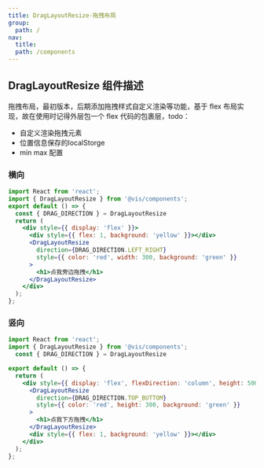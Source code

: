 ```yaml
---
title: DragLayoutResize-拖拽布局
group:
  path: /
nav:
  title:
  path: /components
---
```


## DragLayoutResize 组件描述

拖拽布局，最初版本，后期添加拖拽样式自定义渲染等功能，基于 flex 布局实现，故在使用时记得外层包一个 flex 代码的包裹层，todo： 
- 自定义渲染拖拽元素
- 位置信息保存的localStorge
- min max 配置

### 横向

```jsx
import React from 'react';
import { DragLayoutResize } from '@vis/components';
export default () => {
  const { DRAG_DIRECTION } = DragLayoutResize
  return (
    <div style={{ display: 'flex' }}>
      <div style={{ flex: 1, background: 'yellow' }}></div>
      <DragLayoutResize
        direction={DRAG_DIRECTION.LEFT_RIGHT}
        style={{ color: 'red', width: 300, background: 'green' }}
      >
        <h1>点我旁边拖拽</h1>
      </DragLayoutResize>
    </div>
  );
};
```

### 竖向

```jsx
import React from 'react';
import { DragLayoutResize } from '@vis/components';
  const { DRAG_DIRECTION } = DragLayoutResize

export default () => {
  return (
    <div style={{ display: 'flex', flexDirection: 'column', height: 500 }}>
      <DragLayoutResize
        direction={DRAG_DIRECTION.TOP_BUTTOM}
        style={{ color: 'red', height: 300, background: 'green' }}
      >
        <h1>点我下方拖拽</h1>
      </DragLayoutResize>
      <div style={{ flex: 1, background: 'yellow' }}></div>
    </div>
  );
};
```

<API src="./index.tsx"></API>
